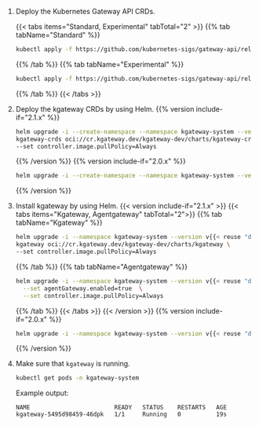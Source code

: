 1. Deploy the Kubernetes Gateway API CRDs.

   {{< tabs items="Standard, Experimental" tabTotal="2" >}}
   {{% tab tabName="Standard" %}}
   ```sh
   kubectl apply -f https://github.com/kubernetes-sigs/gateway-api/releases/download/v{{< reuse "docs/versions/k8s-gw-version.md" >}}/standard-install.yaml
   ```
   {{% /tab %}}
   {{% tab tabName="Experimental" %}}
   ```sh
   kubectl apply -f https://github.com/kubernetes-sigs/gateway-api/releases/download/v{{< reuse "docs/versions/k8s-gw-version.md" >}}/experimental-install.yaml
   ```  
   {{% /tab %}}
   {{< /tabs >}}

2. Deploy the kgateway CRDs by using Helm.
   {{% version include-if="2.1.x" %}}
   ```sh
   helm upgrade -i --create-namespace --namespace kgateway-system --version v{{< reuse "docs/versions/patch-dev.md" >}} \
   kgateway-crds oci://cr.kgateway.dev/kgateway-dev/charts/kgateway-crds \
   --set controller.image.pullPolicy=Always
   ```
   {{% /version %}}
   {{% version include-if="2.0.x" %}}
   ```sh
   helm upgrade -i --create-namespace --namespace kgateway-system --version v{{< reuse "docs/versions/n-patch.md" >}} kgateway-crds oci://cr.kgateway.dev/kgateway-dev/charts/kgateway-crds
   ```
   {{% /version %}}

3. Install kgateway by using Helm.
   {{< version include-if="2.1.x" >}}
   {{< tabs items="Kgateway, Agentgateway" tabTotal="2">}}
   {{% tab tabName="Kgateway" %}}
   ```sh
   helm upgrade -i --namespace kgateway-system --version v{{< reuse "docs/versions/patch-dev.md" >}} \
   kgateway oci://cr.kgateway.dev/kgateway-dev/charts/kgateway \
   --set controller.image.pullPolicy=Always
   ```
   {{% /tab %}}
   {{% tab tabName="Agentgateway" %}}
   ```sh
   helm upgrade -i --namespace kgateway-system --version v{{< reuse "docs/versions/patch-dev.md" >}} kgateway oci://cr.kgateway.dev/kgateway-dev/charts/kgateway \
     --set agentGateway.enabled=true  \
     --set controller.image.pullPolicy=Always
   ```
   {{% /tab %}}
   {{< /tabs >}}
   {{< /version >}}
   {{% version include-if="2.0.x" %}}
   ```sh
   helm upgrade -i --namespace kgateway-system --version v{{< reuse "docs/versions/n-patch.md" >}} kgateway oci://cr.kgateway.dev/kgateway-dev/charts/kgateway
   ```
   {{% /version %}}

4. Make sure that `kgateway` is running.

   ```sh
   kubectl get pods -n kgateway-system
   ```

   Example output:

   ```console
   NAME                        READY   STATUS    RESTARTS   AGE
   kgateway-5495d98459-46dpk   1/1     Running   0          19s
   ```